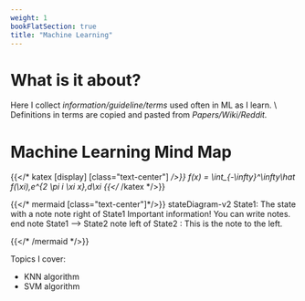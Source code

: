 ```yaml
---
weight: 1
bookFlatSection: true
title: "Machine Learning"
---
```


# What is it about?
Here I collect *information/guideline/terms* used often in ML as I learn. \\
Definitions in terms are copied and pasted from *Papers/Wiki/Reddit.*


# Machine Learning Mind Map

{{</* katex [display] [class="text-center"] */>}}
f(x) = \int_{-\infty}^\infty\hat f(\xi)\,e^{2 \pi i \xi x}\,d\xi
{{</* /katex */>}}

{{</* mermaid [class="text-center"]*/>}}
stateDiagram-v2
    State1: The state with a note
    note right of State1
        Important information! You can write
        notes.
    end note
    State1 --> State2
    note left of State2 : This is the note to the left.

{{</* /mermaid */>}}

Topics I cover:
- KNN algorithm
- SVM algorithm


